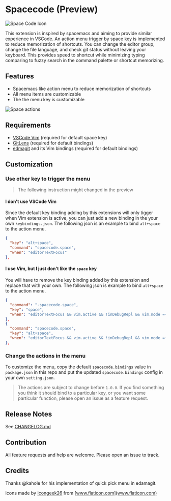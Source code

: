 # Spacecode (Preview)

![Space Code Icon](images/icon.png)

This extension is inspired by spacemacs and aiming to provide similar experience in VSCode. An action menu trigger by space key is implemented to reduce memorization of shortcuts. You can change the editor group, change the file language, and check git status without leaving your keyboard. This provides speed to shortcut while minimizing typing comparing to fuzzy search in the command palette or shortcut memorizing.

## Features

- Spacemacs like action menu to reduce memorization of shortcuts
- All menu items are customizable
- The the menu key is customizable

![Space actions](images/feature.gif)

## Requirements

- [VSCode Vim](https://marketplace.visualstudio.com/items?itemName=vscodevim.vim) (required for default space key)
- [GitLens](https://marketplace.visualstudio.com/items?itemName=eamodio.gitlens) (required for default bindings)
- [edmagit](https://marketplace.visualstudio.com/items?itemName=kahole.magit) and its Vim bindings (required for default bindings)

## Customization

### Use other key to trigger the menu

> The following instruction might changed in the preview

#### I don't use VSCode Vim
Since the default key binding adding by this extensions will only tigger when Vim extension is active, you can just add a new binding in the your own `keybindings.json`. The following json is an example to bind `alt+space` to the action menu.

```json
{
  "key": "alt+space",
  "command": "spacecode.space",
  "when": "editorTextFocus"
},
```

#### I use Vim, but I just don't like the `space` key
You will have to remove the key binding added by this extension and replace that with your own. The following json is example to bind `alt+space` to the action menu.
```json
{
  "command": "-spacecode.space",
  "key": "space",
  "when": "editorTextFocus && vim.active && !inDebugRepl && vim.mode =~ /^Normal|Visual|VisualBlock|VisualLine$/"
},
{
  "command": "spacecode.space",
  "key": "alt+space",
  "when": "editorTextFocus && vim.active && !inDebugRepl && vim.mode =~ /^Normal|Visual|VisualBlock|VisualLine$/"
},

```

### Change the actions in the menu
To customize the menu, copy the default `spacecode.bindings` value in `package.json` in this repo and put the updated `spacecode.bindings` config in your own `setting.json`.

> The actions are subject to change before `1.0.0`. If you find something you think it should bind to a particular key, or you want some particular function, please open an issue as a feature request.

## Release Notes

See [CHANGELOG.md](CHANGELOG.md)

## Contribution
All feature requests and help are welcome. Please open an issue to track.

## Credits
Thanks @kahole for his implementation of quick pick menu in edamagit. 

Icons made by [Icongeek26](https://www.flaticon.com/authors/icongeek26) from [www.flaticon.com](www.flaticon.com)